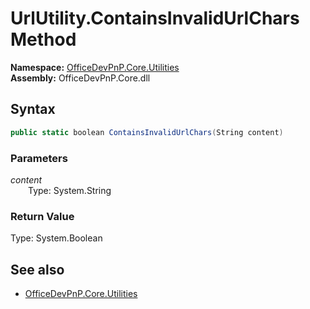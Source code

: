 # UrlUtility.ContainsInvalidUrlChars Method  
  

**Namespace:** [OfficeDevPnP.Core.Utilities](OfficeDevPnP.Core.Utilities.md)  
**Assembly:** OfficeDevPnP.Core.dll  
## Syntax
```C#
public static boolean ContainsInvalidUrlChars(String content)
```
### Parameters
*content*  
&emsp;&emsp;Type: System.String  
### Return Value
Type: System.Boolean  

## See also
- [OfficeDevPnP.Core.Utilities](OfficeDevPnP.Core.Utilities.md)
